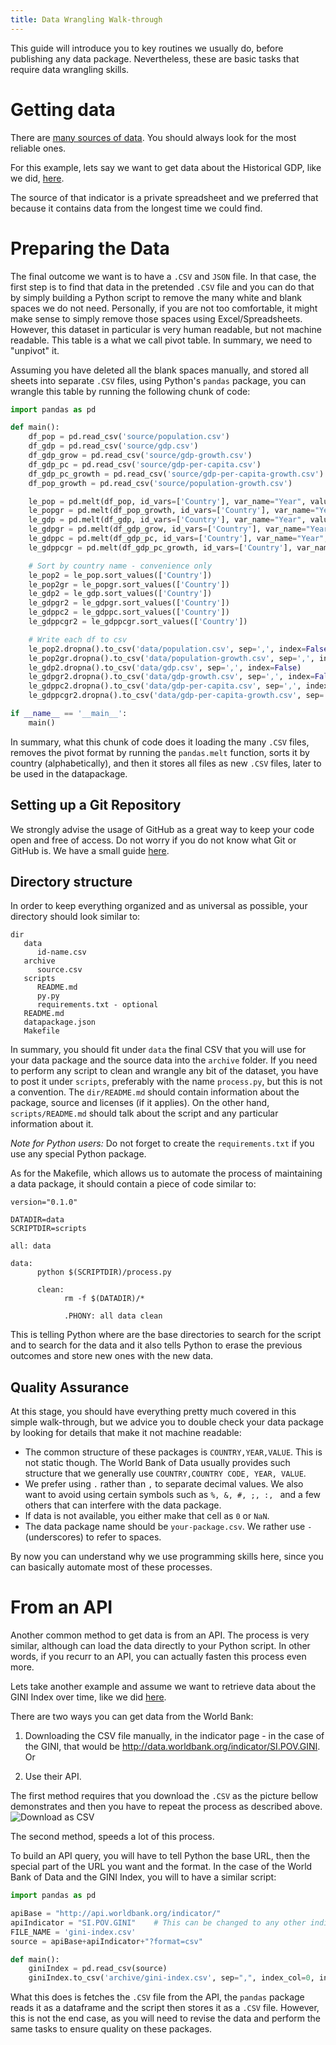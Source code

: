 ```yaml
---
title: Data Wrangling Walk-through
---
```


This guide will introduce you to key routines we usually do, before publishing any data package. Nevertheless, these are basic tasks that require data wrangling skills.

# Getting data

There are [many sources of data]({{site.baseurl}}/data/archive/howtogetdata.md). You should always look for the most reliable ones.

For this example, lets say we want to get data about the Historical GDP, like we did, [here](https://github.com/datasets/registry/issues/101).

The source of that indicator is a private spreadsheet and we preferred that because it contains data from the longest time we could find.

# Preparing the Data

The final outcome we want is to have a `.CSV` and `JSON` file. In that case, the first step is to find that data in the pretended `.CSV` file and you can do that by simply building a Python script to remove the many white and blank spaces we do not need. Personally, if you are not too comfortable, it might make sense to simply remove those spaces using Excel/Spreadsheets. However, this dataset in particular is very human readable, but not machine readable. This table is a what we call pivot table. In summary, we need to "unpivot" it.

Assuming you have deleted all the blank spaces manually, and stored all sheets into separate `.CSV` files, using Python's `pandas` package, you can wrangle this table by running the following chunk of code:

 
```python
import pandas as pd

def main():
    df_pop = pd.read_csv('source/population.csv')
    df_gdp = pd.read_csv('source/gdp.csv')
    df_gdp_grow = pd.read_csv('source/gdp-growth.csv')
    df_gdp_pc = pd.read_csv('source/gdp-per-capita.csv')
    df_gdp_pc_growth = pd.read_csv('source/gdp-per-capita-growth.csv')
    df_pop_growth = pd.read_csv('source/population-growth.csv')

    le_pop = pd.melt(df_pop, id_vars=['Country'], var_name="Year", value_name="Value")
    le_popgr = pd.melt(df_pop_growth, id_vars=['Country'], var_name="Year", value_name="Value")
    le_gdp = pd.melt(df_gdp, id_vars=['Country'], var_name="Year", value_name="Value")
    le_gdpgr = pd.melt(df_gdp_grow, id_vars=['Country'], var_name="Year", value_name="Value")
    le_gdppc = pd.melt(df_gdp_pc, id_vars=['Country'], var_name="Year", value_name="Value")
    le_gdppcgr = pd.melt(df_gdp_pc_growth, id_vars=['Country'], var_name="Year", value_name="Value")

    # Sort by country name - convenience only
    le_pop2 = le_pop.sort_values(['Country'])
    le_pop2gr = le_popgr.sort_values(['Country'])
    le_gdp2 = le_gdp.sort_values(['Country'])
    le_gdpgr2 = le_gdpgr.sort_values(['Country'])
    le_gdppc2 = le_gdppc.sort_values(['Country'])
    le_gdppcgr2 = le_gdppcgr.sort_values(['Country'])

    # Write each df to csv
    le_pop2.dropna().to_csv('data/population.csv', sep=',', index=False)
    le_pop2gr.dropna().to_csv('data/population-growth.csv', sep=',', index=False)
    le_gdp2.dropna().to_csv('data/gdp.csv', sep=',', index=False)
    le_gdpgr2.dropna().to_csv('data/gdp-growth.csv', sep=',', index=False)
    le_gdppc2.dropna().to_csv('data/gdp-per-capita.csv', sep=',', index=False)
    le_gdppcgr2.dropna().to_csv('data/gdp-per-capita-growth.csv', sep=',', index=False)

if __name__ == '__main__':
    main()
```

In summary, what this chunk of code does it loading the many `.CSV` files, removes the pivot format by running the `pandas.melt` function, sorts it by country (alphabetically), and then it stores all files as new `.CSV` files, later to be used in the datapackage.



## Setting up a Git Repository

We strongly advise the usage of GitHub as a great way to keep your code open and free of access. Do not worry if you do not know what Git or GitHub is. We have a small guide [here]({{site.baseurl}}/core-datasets/working-with-git.md).

## Directory structure

In order to keep everything organized and as universal as possible, your directory should look similar to:

```
dir
   data
      id-name.csv
   archive
      source.csv
   scripts
      README.md
      py.py
      requirements.txt - optional
   README.md
   datapackage.json
   Makefile
```

In summary, you should fit under `data` the final CSV that you will use for your data package and the source data into the `archive` folder. If you need to perform any script to clean and wrangle any bit of the dataset, you have to post it under `scripts`, preferably with the name `process.py`, but this is not a convention. The `dir/README.md` should contain information about the package, source and licenses (if it applies). On the other hand, `scripts/README.md` should talk about the script and any particular information about it. 

*Note for Python users:* Do not forget to create the `requirements.txt` if you use any special Python package. 

As for the Makefile, which allows us to automate the process of maintaining a data package, it should contain a piece of code similar to:

```
version="0.1.0"

DATADIR=data
SCRIPTDIR=scripts

all: data

data:
      python $(SCRIPTDIR)/process.py

      clean:
            rm -f $(DATADIR)/*

            .PHONY: all data clean
```

This is telling Python where are the base directories to search for the script and to search for the data and it also tells Python to erase the previous outcomes and store new ones with the new data.

## Quality Assurance

At this stage, you should have everything pretty much covered in this simple walk-through, but we advice you to double check your data package by looking for details that make it not machine readable:
 
* The common structure of these packages is `COUNTRY,YEAR,VALUE`. This is not static though. The World Bank of Data usually provides such structure that we generally use `COUNTRY,COUNTRY CODE, YEAR, VALUE`. 
* We prefer using `.` rather than `,` to separate decimal values. We also want to avoid using certain symbols such as `%, &, #, ;, :, ` and a few others that can interfere with the data package.
* If data is not available, you either make that cell as `0` or `NaN`.
* The data package name should be `your-package.csv`. We rather use `-` (underscores) to refer to spaces.

By now you can understand why we use programming skills here, since you can basically automate most of these processes.

# From an API

Another common method to get data is from an API. The process is very similar, although can load the data directly to your Python script. In other words, if you recurr to an API, you can actually fasten this process even more.
 
Lets take another example and assume we want to retrieve data about the GINI Index over time, like we did [here](https://github.com/datasets/registry/issues/179). 

There are two ways you can get data from the World Bank:

1. Downloading the CSV file manually, in the indicator page - in the case of the GINI, that would be http://data.worldbank.org/indicator/SI.POV.GINI. Or

2. Use their API.

The first method requires that you download the `.CSV` as the picture bellow demonstrates and then you have to repeat the process as described above.
![Download as CSV]({{site.baseurl}}/core-datasets/images/export.jpg)

The second method, speeds a lot of this process.

To build an API query, you will have to tell Python the base URL, then the special part of the URL you want and the format. In the case of the World Bank of Data and the GINI Index, you will to have a similar script:

```python
import pandas as pd

apiBase = "http://api.worldbank.org/indicator/"
apiIndicator = "SI.POV.GINI"    # This can be changed to any other indicator
FILE_NAME = 'gini-index.csv'
source = apiBase+apiIndicator+"?format=csv"

def main():
    giniIndex = pd.read_csv(source)
    giniIndex.to_csv('archive/gini-index.csv', sep=",", index_col=0, index=False) 
```  

What this does is fetches the `.CSV` file from the API, the `pandas` package reads it as a dataframe and the script then stores it as a `.CSV` file. However, this is not the end case, as you will need to revise the data and perform the same tasks to ensure quality on these packages.
